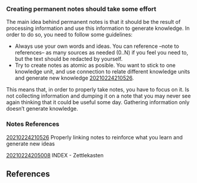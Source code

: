 ---
---
### Creating permanent notes should take some effort

The main idea behind permanent notes is that it should be the result of
processing information and use this information to generate knowledge.
In order to do so, you need to follow some guidelines:

-   Always use your own words and ideas. You can reference –note to
    references– as many sources as needed (0..N) if you feel you need
    to, but the text should be redacted by yourself.
-   Try to create notes as atomic as posible. You want to stick to one
    knowledge unit, and use connection to relate different knowledge
    units and generate new knowledge [20210224210526](/notes/20210224210526).

This means that, in order to properly take notes, you have to focus on
it. Is not collecting information and dumping it on a note that you may
never see again thinking that it could be useful some day. Gathering
information only doesn’t generate knowledge.

### Notes References

[20210224210526](/notes/20210224210526) Properly linking notes to reinforce what you
learn and generate new ideas

[20210224205008](/notes/20210224205008) INDEX - Zettlekasten

## References
